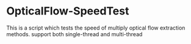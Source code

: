 # OpticalFlow-SpeedTest
This is a script which tests the speed of multiply optical flow extraction methods. support both single-thread and multi-thread
